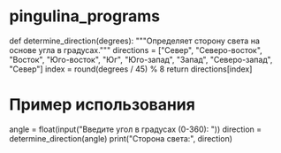 # pingulina_programs
def determine_direction(degrees):
    """Определяет сторону света на основе угла в градусах."""
    directions = ["Север", "Северо-восток", "Восток", "Юго-восток", "Юг", "Юго-запад", "Запад", "Северо-запад", "Север"]
    index = round(degrees / 45) % 8
    return directions[index]
# Пример использования
angle = float(input("Введите угол в градусах (0-360): ")) 
direction = determine_direction(angle) 
print("Сторона света:", direction)
